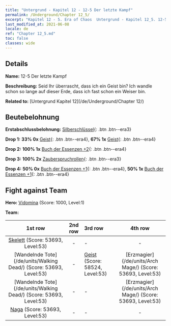 ```yaml
---
title: "Untergrund - Kapitel 12 - 12-5 Der letzte Kampf"
permalink: /Underground/Chapter 12_5/
excerpt: "Kapitel 12 - 5. Era of Chaos  Untergrund - Kapitel 12_5. 12-5 Der letzte Kampf"
last_modified_at: 2021-06-08
locale: de
ref: "Chapter 12_5.md"
toc: false
classes: wide
---
```


## Details

 **Name:** 12-5 Der letzte Kampf

 **Beschreibung:** Seid Ihr überrascht, dass ich ein Geist bin? Ich wandle schon so lange auf dieser Erde, dass ich fast schon ein Weiser bin.

 **Related to:** [Untergrund Kapitel 12](/de/Underground/Chapter 12/)

## Beutebelohnung

 **Erstabschlussbelohnung:** [Silberschlüssel](/ItemsDE/con_693/){: .btn .btn--era3}

 **Drop 1:** **33% 0x** [Geist](/ItemsDE/unt_210/){: .btn .btn--era4}, **67% 1x** [Geist](/ItemsDE/unt_210/){: .btn .btn--era4}

 **Drop 2:** **100% 1x** [Buch der Essenzen +2](/ItemsDE/mat_53/){: .btn .btn--era4}

 **Drop 3:** **100% 2x** [Zauberspruchrollen](/ItemsDE/con_694/){: .btn .btn--era3}

 **Drop 4:** **50% 0x** [Buch der Essenzen +1](/ItemsDE/mat_46/){: .btn .btn--era4}, **50% 1x** [Buch der Essenzen +1](/ItemsDE/mat_46/){: .btn .btn--era4}


## Fight against Team
 **Hero:** [Vidomina](/de/heroes/Vidomina/) (Score: 1000, Level:1)

 **Team:**


  | 1st row | 2nd row | 3rd row | 4th row |
  |:----:|:----:|:----|:----:|
  | [Skelett](/de/units/Skeleton/) (Score: 53693, Level:53)  | - | - | - |
  | [Wandelnde Tote](/de/units/Walking Dead/) (Score: 53693, Level:53)  | - | [Geist](/de/units/Wight/) (Score: 58524, Level:53)  | [Erzmagier](/de/units/Arch Mage/) (Score: 53693, Level:53)  |
  | [Wandelnde Tote](/de/units/Walking Dead/) (Score: 53693, Level:53)  | - | - | [Erzmagier](/de/units/Arch Mage/) (Score: 53693, Level:53)  |
  | [Naga](/de/units/Naga/) (Score: 53693, Level:53)  | - | - | - |


